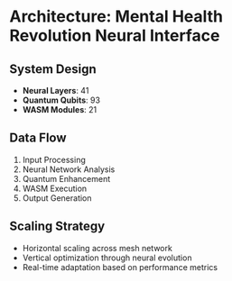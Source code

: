 # Architecture: Mental Health Revolution Neural Interface

## System Design
- **Neural Layers**: 41
- **Quantum Qubits**: 93
- **WASM Modules**: 21

## Data Flow
1. Input Processing
2. Neural Network Analysis
3. Quantum Enhancement
4. WASM Execution
5. Output Generation

## Scaling Strategy
- Horizontal scaling across mesh network
- Vertical optimization through neural evolution
- Real-time adaptation based on performance metrics
